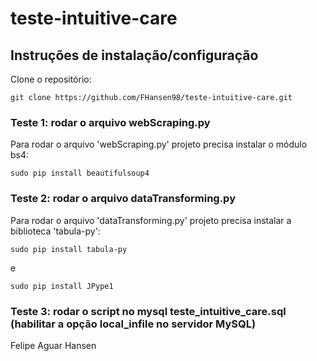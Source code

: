 # teste-intuitive-care
## Instruções de instalação/configuração
Clone o repositório:

``
git clone https://github.com/FHansen98/teste-intuitive-care.git
``

### Teste 1: rodar o arquivo webScraping.py

Para rodar o arquivo 'webScraping.py' projeto precisa instalar o módulo bs4:

``
sudo pip install beautifulsoup4
``

### Teste 2: rodar o arquivo dataTransforming.py

Para rodar o arquivo 'dataTransforming.py' projeto precisa instalar a biblioteca 'tabula-py':

``
sudo pip install tabula-py
``

e

``
sudo pip install JPype1
``

### Teste 3: rodar o script no mysql teste_intuitive_care.sql (habilitar a opção local_infile no servidor MySQL)

Felipe Aguar Hansen